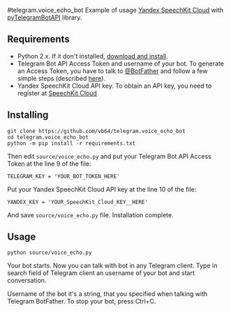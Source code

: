 #telegram.voice_echo_bot
Example of usage [Yandex SpeechKit Cloud](https://developer.tech.yandex.ru) with [pyTelegramBotAPI](https://github.com/eternnoir/pyTelegramBotAPI) library.

## Requirements

* Python 2.x. If it don't installed, [download and install](https://www.python.org/downloads/release/python-2714/).
* Telegram Bot API Access Token and username of your bot. To generate an Access Token, you have to talk to [@BotFather](https://t.me/botfather) and follow a few simple steps (described [here](https://core.telegram.org/bots#6-botfather)).
* Yandex SpeechKit Cloud API key. To obtain an API key, you need to register at [SpeechKit Cloud](https://developer.tech.yandex.ru)

## Installing

```
git clone https://github.com/vb64/telegram.voice_echo_bot
cd telegram.voice_echo_bot
python -m pip install -r requirements.txt
```
Then edit `source/voice_echo.py` and put your Telegram Bot API Access Token at the line 9 of the file:
```
TELEGRAM_KEY = 'YOUR_BOT_TOKEN_HERE'
```
Put your Yandex SpeechKit Cloud API key at the line 10 of the file:
```
YANDEX_KEY = 'YOUR_SpeechKit_Cloud_KEY__HERE'
```
And save `source/voice_echo.py` file. Installation complete.

## Usage
```
python source/voice_echo.py
```
Your bot starts. Now you can talk with bot in any Telegram client. Type in search field of Telegram client an username of your bot and start conversation.

Username of the bot it's a string, that you specified when talking with Telegram BotFather. To stop your bot, press Ctrl+C.
